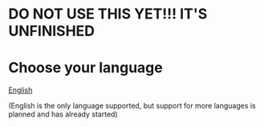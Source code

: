 # DO NOT USE THIS YET!!! IT'S UNFINISHED


# Choose your language
[English](https://github.com/RMED24/SwitchEmuGuide/blob/main/English/readme.md)

(English is the only language supported, but support for more languages is planned and has already started)

